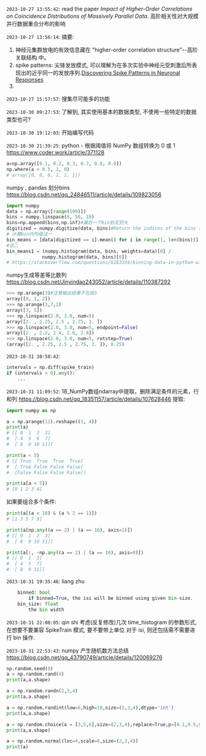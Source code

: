 `2023-10-27 13:55:42`: read the paper *Impact of Higher-Order Correlations on Coincidence Distributions of Massively Parallel Data*. 高阶相关性对大规模并行数据重合分布的影响

`2023-10-27 13:56:14`:
摘要:
1. 神经元集群放电的有效信息藏在 "higher-order correlation structure"--高阶关联结构 中。
2. spike patterns: 尖锋发放模式, 可以理解为在多次实验中神经元受刺激后所表现出的近乎同一的发放序列.[Discovering Spike Patterns in Neuronal Responses](https://www.ncbi.nlm.nih.gov/pmc/articles/PMC2928855/)
3. 

`2023-10-27 15:57:57`:
搜集尽可能多的功能

`2023-10-30 09:27:53`:
了解到, 其实使用基本的数据类型, 不使用一些特定的数据类型也可?

`2023-10-30 19:12:03`:
开始编写代码

`2023-10-30 21:39:25`:
python - 根据阈值将 NumPy 数组转换为 0 或 1
https://www.coder.work/article/371128
```py
a=np.array([0.1, 0.2, 0.3, 0.7, 0.8, 0.9])
np.where(a > 0.5, 1, 0)
# array([0, 0, 0, 1, 1, 1])
```

numpy , pandas 划分bins
https://blog.csdn.net/qq_24846511/article/details/109823056
```py
import numpy
data = np.array([range(100)])
bins = numpy.linspace(0, 50, 10)
bins=np.append(bins,np.inf)#最后一个bin到无穷大
digitized = numpy.digitize(data, bins)#Return the indices of the bins to which each value in input array belongs.
# 计算bin内均值法一
bin_means = [data[digitized == i].mean() for i in range(1, len(bins))]
#法二
bin_means1 = (numpy.histogram(data, bins, weights=data)[0] /
             numpy.histogram(data, bins)[0])
# https://stackoverflow.com/questions/6163334/binning-data-in-python-with-scipy-numpy
```

numpy生成等差等比数列
https://blog.csdn.net/Jinyindao243052/article/details/110387292
```py
>>> np.arange(3)#注意输出结果不包括3
array([0, 1, 2])
>>> np.arange(3,7,2)
array([3, 5])
>>> np.linspace(2.0, 3.0, num=5)
array([2. , 2.25, 2.5 , 2.75, 3. ])
>>> np.linspace(2.0, 3.0, num=5, endpoint=False)
array([2. , 2.2, 2.4, 2.6, 2.8])
>>> np.linspace(2.0, 3.0, num=5, retstep=True)
(array([2. , 2.25, 2.5 , 2.75, 3. ]), 0.25)
```


`2023-10-31 10:58:42`:
```py
intervals = np.diff(spike_train)
if (intervals < 0).any():
    ...
```

`2023-10-31 11:09:52`:
18_NumPy数组ndarray中提取，删除满足条件的元素，行和列
https://blog.csdn.net/qq_18351157/article/details/107628446
提取:
```py
import numpy as np

a = np.arange(12).reshape((3, 4))
print(a)
# [[ 0  1  2  3]
#  [ 4  5  6  7]
#  [ 8  9 10 11]]

print(a < 5)
# [[ True  True  True  True]
#  [ True False False False]
#  [False False False False]]

print(a[a < 5])
# [0 1 2 3 4]
```
如果要组合多个条件:
```py
print(a[(a < 10) & (a % 2 == 1)])
# [1 3 5 7 9]

print(a[np.any((a == 2) | (a == 10), axis=1)])
# [[ 0  1  2  3]
#  [ 8  9 10 11]]

print(a[:, ~np.any((a == 2) | (a == 10), axis=0)])
# [[ 0  1  3]
#  [ 4  5  7]
#  [ 8  9 11]]

```

`2023-10-31 19:35:46`:
liang zhu
```py
    binned: bool
        if binned=True, the isi will be binned using given bin-size.
    bin_size: float
        the bin width
```

`2023-10-31 22:00:05`:
qin shi
考虑(反复修改)几次 time_histogram 的参数形式, 在想要不要兼容 SpikeTrain 模式, 要不要带上单位
对于 isi, 则还包括需不需要进行 bin 操作.

`2023-10-31 22:53:43`:
numpy 产生随机数方法总结
https://blog.csdn.net/qq_43790749/article/details/120069276

```py
np.random.seed(0)
a = np.random.rand(4)  
print(a,a.shape)

a = np.random.randn(2,3,4) 
print(a,a.shape)

a = np.random.randint(low=6,high=10,size=(2,3,4),dtype='int')
print(a,a.shape)

a = np.random.choice(a = [3,5,6],size=(2,3,4),replace=True,p=[0.1,0.5,0.4])
print(a,a.shape)

a = np.random.normal(loc=4,scale=6,size=(2,3,4))
print(a)

```


